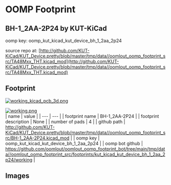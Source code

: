 # OOMP Footprint  
## BH-1_2AA-2P24  by KUT-KiCad  
  
oomp key: oomp_kut_kicad_kut_device_bh_1_2aa_2p24  
  
source repo at: [http://github.com/KUT-KiCad/KUT_Device.pretty/blob/master/tmp/data//oomlout_oomp_footprint_src/TA48Mxx_THT.kicad_mod](http://github.com/KUT-KiCad/KUT_Device.pretty/blob/master/tmp/data//oomlout_oomp_footprint_src/TA48Mxx_THT.kicad_mod)  
## Footprint  
  
[![working_kicad_pcb_3d.png](working_kicad_pcb_3d_600.png)](working_kicad_pcb_3d.png)  
  
[![working.png](working_600.png)](working.png)  
| name | value | 
| --- | --- | 
| footprint name | BH-1_2AA-2P24 | 
| footprint description | None | 
| number of pads | 4 | 
| github path | http://github.com/KUT-KiCad/KUT_Device.pretty/blob/master/tmp/data//oomlout_oomp_footprint_src/BH-1_2AA-2P24.kicad_mod | 
| oomp key | oomp_kut_kicad_kut_device_bh_1_2aa_2p24 | 
| oomp bot github | https://github.com/oomlout/oomlout_oomp_footprint_bot/tree/main/tmp/data//oomlout_oomp_footprint_src/footprints/kut_kicad_kut_device_bh_1_2aa_2p24/working | 
## Images  
